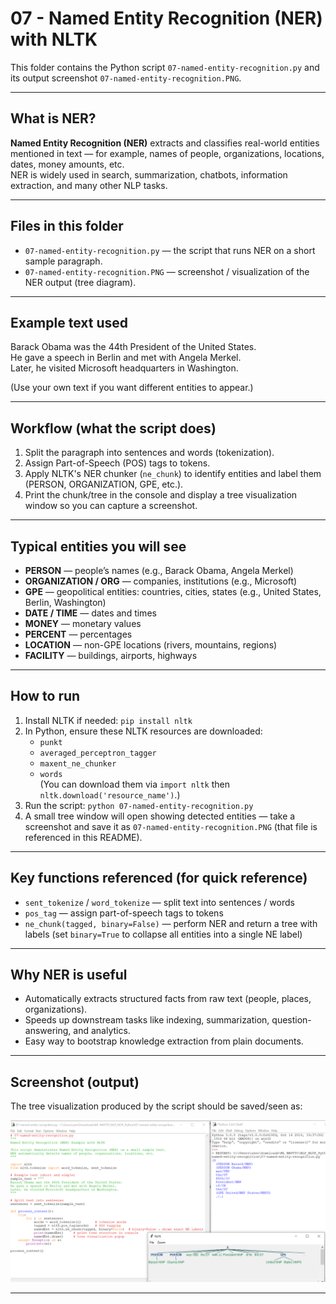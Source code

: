 # 07 - Named Entity Recognition (NER) with NLTK

This folder contains the Python script `07-named-entity-recognition.py` and its output screenshot `07-named-entity-recognition.PNG`.

---

## What is NER?
**Named Entity Recognition (NER)** extracts and classifies real-world entities mentioned in text — for example, names of people, organizations, locations, dates, money amounts, etc.  
NER is widely used in search, summarization, chatbots, information extraction, and many other NLP tasks.

---

## Files in this folder
- `07-named-entity-recognition.py` — the script that runs NER on a short sample paragraph.  
- `07-named-entity-recognition.PNG` — screenshot / visualization of the NER output (tree diagram).

---

## Example text used
Barack Obama was the 44th President of the United States.  
He gave a speech in Berlin and met with Angela Merkel.  
Later, he visited Microsoft headquarters in Washington.

(Use your own text if you want different entities to appear.)

---

## Workflow (what the script does)
1. Split the paragraph into sentences and words (tokenization).  
2. Assign Part-of-Speech (POS) tags to tokens.  
3. Apply NLTK's NER chunker (`ne_chunk`) to identify entities and label them (PERSON, ORGANIZATION, GPE, etc.).  
4. Print the chunk/tree in the console and display a tree visualization window so you can capture a screenshot.

---

## Typical entities you will see
- **PERSON** — people’s names (e.g., Barack Obama, Angela Merkel)  
- **ORGANIZATION / ORG** — companies, institutions (e.g., Microsoft)  
- **GPE** — geopolitical entities: countries, cities, states (e.g., United States, Berlin, Washington)  
- **DATE / TIME** — dates and times  
- **MONEY** — monetary values  
- **PERCENT** — percentages  
- **LOCATION** — non-GPE locations (rivers, mountains, regions)  
- **FACILITY** — buildings, airports, highways

---

## How to run
1. Install NLTK if needed: `pip install nltk`  
2. In Python, ensure these NLTK resources are downloaded:
   - `punkt`
   - `averaged_perceptron_tagger`
   - `maxent_ne_chunker`
   - `words`  
   (You can download them via `import nltk` then `nltk.download('resource_name')`.)  
3. Run the script: `python 07-named-entity-recognition.py`  
4. A small tree window will open showing detected entities — take a screenshot and save it as `07-named-entity-recognition.PNG` (that file is referenced in this README).

---

## Key functions referenced (for quick reference)
- `sent_tokenize` / `word_tokenize` — split text into sentences / words  
- `pos_tag` — assign part-of-speech tags to tokens  
- `ne_chunk(tagged, binary=False)` — perform NER and return a tree with labels (set `binary=True` to collapse all entities into a single NE label)

---

## Why NER is useful
- Automatically extracts structured facts from raw text (people, places, organizations).  
- Speeds up downstream tasks like indexing, summarization, question-answering, and analytics.  
- Easy way to bootstrap knowledge extraction from plain documents.

---

## Screenshot (output)
The tree visualization produced by the script should be saved/seen as:

![NER Example](07-named-entity-recognition.PNG)

---
